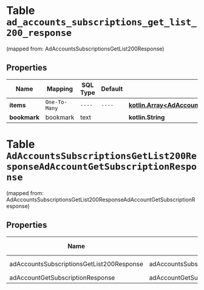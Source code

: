 
# Table `ad_accounts_subscriptions_get_list_200_response`
(mapped from: AdAccountsSubscriptionsGetList200Response)

## Properties
Name | Mapping | SQL Type | Default | Type | Description | Notes
---- | ------- | -------- | ------- | ---- | ----------- | -----
**items** | `One-To-Many` | `----` | `----`  | [**kotlin.Array&lt;AdAccountGetSubscriptionResponse&gt;**](AdAccountGetSubscriptionResponse.md) |  | 
**bookmark** | bookmark | text |  | **kotlin.String** |  |  [optional]


# **Table `AdAccountsSubscriptionsGetList200ResponseAdAccountGetSubscriptionResponse`**
(mapped from: AdAccountsSubscriptionsGetList200ResponseAdAccountGetSubscriptionResponse)

## Properties
Name | Mapping | SQL Type | Default | Type | Description | Notes
---- | ------- | -------- | ------- | ---- | ----------- | -----
adAccountsSubscriptionsGetList200Response | adAccountsSubscriptionsGetList200Response | long | | kotlin.Long | Primary Key | *one*
adAccountGetSubscriptionResponse | adAccountGetSubscriptionResponse | long | | kotlin.Long | Foreign Key | *many*




